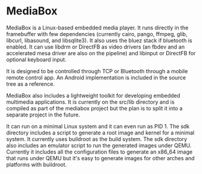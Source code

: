 MediaBox
========

MediaBox is a Linux-based embedded media player. It runs directly in
the framebuffer with few dependencies (currently cairo, pango, ffmpeg,
glib, libcurl, libasound, and libsqlite3). It also uses the bluez stack
if bluetooth is enabled. It can use libdrm or DirectFB as video drivers
(an fbdev and an accelerated mesa driver are also on the pipeline) and
libinput or DirectFB for optional keyboard input.

It is designed to be controlled through TCP or Bluetooth through a mobile
remote control app. An Android implementation is included in the source
tree as a reference.

MediaBox also includes a lightweight toolkit for developing embedded
multimedia applications. It is currently on the src/lib directory and
is compiled as part of the mediabox project but the plan is to split it
into a separate project in the future.

It can run on a minimal Linux system and it can even run as PID 1. The
sdk directory includes a script to generate a root image and kernel for
a minimal system. It currently uses buildroot as the build system. The
sdk directory also includes an emulator script to run the generated
images under QEMU. Currently it includes all the configuration files to
generate an x86_64 image that runs under QEMU but it's easy to generate
images for other arches and platforms with buildroot.
